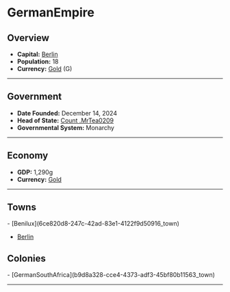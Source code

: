<!--UNDEDITED FILE, remove this entire line if this file has been edited!-->
# <!--NAME-->GermanEmpire<!--NAME-->

## Overview

- **Capital:** <!--CAPITAL_LINK-->[Berlin](2c7f068f-9111-429c-9859-5c77cf201421_town)<!--CAPITAL_LINK-->
- **Population:** <!--POPULATION-->18<!--POPULATION-->
- **Currency:** <!--CURRENCY_LINK-->[Gold](Gold_currency)<!--CURRENCY_LINK--> (<!--CURRENCY_ABV-->G<!--CURRENCY_ABV-->)

---

## Government

- **Date Founded:** <!--FOUNDED-->December 14, 2024<!--FOUNDED-->
- **Head of State:** <!--LEADER_TITLE_LINK-->[Count .MrTea0209](.MrTea0209_user)<!--LEADER_TITLE_LINK-->
- **Governmental System:** <!--GOVERNMENT-->Monarchy<!--GOVERNMENT-->

---

## Economy

- **GDP:** <!--GDP-->1,290g<!--GDP-->
- **Currency:** <!--CURRENCY_LINK-->[Gold](Gold_currency)<!--CURRENCY_LINK-->

---

## Towns

<!--TOWNS-->- [Benilux](6ce820d8-247c-42ad-83e1-4122f9d50916_town)
- [Berlin](2c7f068f-9111-429c-9859-5c77cf201421_town)<!--TOWNS-->

## Colonies

<!--COLONIES-->- [GermanSouthAfrica](b9d8a328-cce4-4373-adf3-45bf80b11563_town)<!--COLONIES-->

---